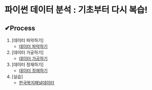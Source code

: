 # 파이썬 데이터 분석 : 기초부터 다시 복습!

## ✔Process
1. [데이터 파악하기]
    * [데이터 파악하기](https://github.com/youjin2github/python_-/blob/main/데이터파악하기.py)
2. [데이터 가공하기]
    * [데이터 가공하기](https://github.com/youjin2github/python_-/blob/main/데이터가공하기.py)
3. [데이터 정재하기]
    * [데이터 정재하기](https://github.com/youjin2github/python_-/blob/main/데이터정재하기.py)
4. [실습]
    * [한국복지패널데이터](https://github.com/youjin2github/python_-/blob/main/한국복지패널데이터.py)
